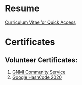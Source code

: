 # Resume

[Curriculum Vitae for Quick Access](https://github.com/Agha-Muqarib/Resume/blob/main/Resume%20-%20Agha%20Muqarib.pdf)

# Certificates

## Volunteer Certificates:

  1. [GNMI Community Service](https://github.com/Agha-Muqarib/Professional-Docs/blob/main/Certficates/Communiy%20Service.jpg)
  2. [Google HashCode 2020](https://github.com/Agha-Muqarib/Professional-Docs/blob/main/Certficates/HashCode%202020.pdf)
